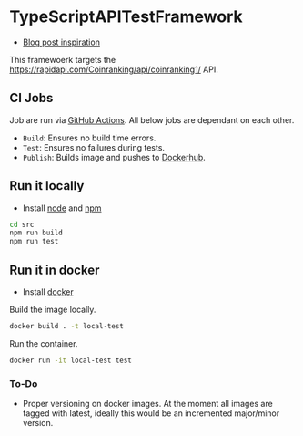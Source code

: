 # TypeScriptAPITestFramework

- [Blog post inspiration](https://sylvain.pontoreau.com/2018/04/30/typescript-cucumber-getting-started)

This framewoerk targets the https://rapidapi.com/Coinranking/api/coinranking1/ API.

## CI Jobs

Job are run via [GitHub Actions](https://github.com/features/actions). All below jobs are dependant on each other.

- ```Build```: Ensures no build time errors.
- ```Test```: Ensures no failures during tests.
- ```Publish```: Builds image and pushes to [Dockerhub](https://hub.docker.com/).

## Run it locally

- Install [node](https://nodejs.org/en/download/) and [npm](https://www.npmjs.com/)

```bash
cd src
npm run build
npm run test
```

## Run it in docker

- Install [docker](https://www.docker.com/products/docker-desktop)

Build the image locally.

```bash
docker build . -t local-test 
```

Run the container.

```bash
docker run -it local-test test 
```

### To-Do

- Proper versioning on docker images. At the moment all images are tagged with latest, ideally this would be an incremented major/minor version.
